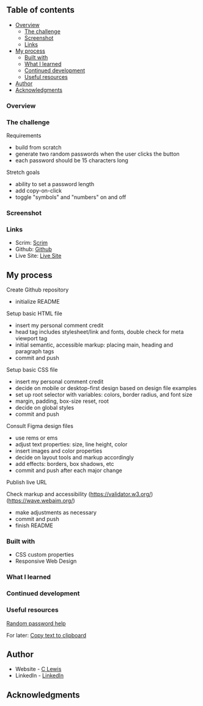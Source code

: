 
 ## Table of contents

- [Overview](#overview)
  - [The challenge](#the-challenge)
  - [Screenshot](#screenshot)
  - [Links](#links)
- [My process](#my-process)
  - [Built with](#built-with)
  - [What I learned](#what-i-learned)
  - [Continued development](#continued-development)
  - [Useful resources](#useful-resources)
- [Author](#author)
- [Acknowledgments](#acknowledgments)


### Overview


### The challenge

Requirements
- build from scratch
- generate two random passwords when the user clicks the button
- each password should be 15 characters long

Stretch goals
- ability to set a password length
- add copy-on-click
- toggle "symbols" and "numbers" on and off


 ### Screenshot

### Links

- Scrim: [Scrim](https://scrimba.com/scrim/co66f4672bc42a373fbd1968f)
- Github: [Github](https://github.com/casserole27/counter-app)
- Live Site: [Live Site](https://www.clewisdev.com/counter-app/)

## My process

Create Github repository
- initialize README

Setup basic HTML file 
- insert my personal comment credit
- head tag includes stylesheet/link and fonts, double check for meta viewport tag
- initial semantic, accessible markup: placing main, heading and paragraph tags
 - commit and push

Setup basic CSS file
- insert my personal comment credit
- decide on mobile or desktop-first design based on design file examples
- set up root selector with variables: colors, border radius, and font size
- margin, padding, box-size reset, root
- decide on global styles
- commit and push

Consult Figma design files
 - use rems or ems
 - adjust text properties: size, line height, color
 - insert images and color properties
 - decide on layout tools and markup accordingly
 - add effects: borders, box shadows, etc
 - commit and push after each major change

Publish live URL

Check markup and accessibility
(https://validator.w3.org/)
(https://wave.webaim.org/)
 - make adjustments as necessary
 - commit and push
 - finish README


### Built with

- CSS custom properties
- Responsive Web Design

### What I learned

### Continued development


### Useful resources

[Random password help](https://www.geeksforgeeks.org/how-to-generate-a-random-password-using-javascript/)

For later:
[Copy text to clipboard](https://www.w3schools.com/howto/howto_js_copy_clipboard.asp)


## Author

- Website - [C Lewis](https://www.clewisdev.com)
- LinkedIn - [LinkedIn](https://www.linkedin.com/in/clewisdev/)


## Acknowledgments





